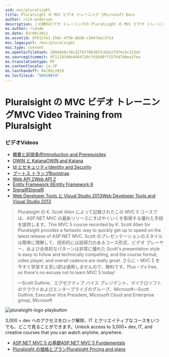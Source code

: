 ```yaml
---
uid: mvc/pluralsight
title: Pluralsight の MVC ビデオ トレーニング |Microsoft Docs
author: rick-anderson
description: この無料ビデオ トレーニングの Pluralsight の MVC ビデオ トレーニングが揃って稼働している ASP.NET MVC を使用します。 開発用の設定からのすべてのものについて説明しています.
ms.author: riande
ms.date: 03/09/2011
ms.assetid: 87612fe1-258c-4f50-88d8-c3047dec3f14
msc.legacyurl: /mvc/pluralsight
msc.type: content
ms.openlocfilehash: 200e6b8cf8c32fbf70b383fc02e2fd74cbc313e5
ms.sourcegitcommit: 0f1119340e4464720cfd16d0ff15764746ea1fea
ms.translationtype: MT
ms.contentlocale: ja-JP
ms.lasthandoff: 04/09/2019
ms.locfileid: "59419874"
---
```

# <a name="mvc-video-training-from-pluralsight"></a><span data-ttu-id="c4800-104">Pluralsight の MVC ビデオ トレーニング</span><span class="sxs-lookup"><span data-stu-id="c4800-104">MVC Video Training from Pluralsight</span></span>

### <a name="videos"></a><span data-ttu-id="c4800-105">ビデオ</span><span class="sxs-lookup"><span data-stu-id="c4800-105">Videos</span></span>

- [<span data-ttu-id="c4800-106">概要と前提条件</span><span class="sxs-lookup"><span data-stu-id="c4800-106">Introduction and Prerequisites</span></span>](https://pluralsight.com/training/Player?author=scott-allen&name=aspdotnet-mvc5-fundamentals-m1-introduction&mode=live&clip=0&course=aspdotnet-mvc5-fundamentals)
- [<span data-ttu-id="c4800-107">OWIN と Katana</span><span class="sxs-lookup"><span data-stu-id="c4800-107">OWIN and Katana</span></span>](https://pluralsight.com/training/Player?author=scott-allen&name=aspdotnet-mvc5-fundamentals-m2-katana&mode=live&clip=0&course=aspdotnet-mvc5-fundamentals)
- [<span data-ttu-id="c4800-108">Id とセキュリティ</span><span class="sxs-lookup"><span data-stu-id="c4800-108">Identity and Security</span></span>](https://pluralsight.com/training/Player?author=scott-allen&name=aspdotnet-mvc5-fundamentals-m3-identity&mode=live&clip=0&course=aspdotnet-mvc5-fundamentals)
- [<span data-ttu-id="c4800-109">ブートス トラップ</span><span class="sxs-lookup"><span data-stu-id="c4800-109">Bootstrap</span></span>](https://pluralsight.com/training/Player?author=scott-allen&name=aspdotnet-mvc5-fundamentals-m4-bootstrap&mode=live&clip=0&course=aspdotnet-mvc5-fundamentals)
- [<span data-ttu-id="c4800-110">Web API 2</span><span class="sxs-lookup"><span data-stu-id="c4800-110">Web API 2</span></span>](https://pluralsight.com/training/Player?author=scott-allen&name=aspdotnet-mvc5-fundamentals-m5-webapi2&mode=live&clip=0&course=aspdotnet-mvc5-fundamentals)
- [<span data-ttu-id="c4800-111">Entity Framework 6</span><span class="sxs-lookup"><span data-stu-id="c4800-111">Entity Framework 6</span></span>](https://pluralsight.com/training/Player?author=scott-allen&name=aspdotnet-mvc5-fundamentals-m6-ef6&mode=live&clip=0&course=aspdotnet-mvc5-fundamentals)
- [<span data-ttu-id="c4800-112">SignalR</span><span class="sxs-lookup"><span data-stu-id="c4800-112">SignalR</span></span>](https://pluralsight.com/training/Player?author=scott-allen&name=aspdotnet-mvc5-fundamentals-m7-signalr&mode=live&clip=0&course=aspdotnet-mvc5-fundamentals)
- [<span data-ttu-id="c4800-113">Web Developer Tools と Visual Studio 2013</span><span class="sxs-lookup"><span data-stu-id="c4800-113">Web Developer Tools and Visual Studio 2013</span></span>](https://pluralsight.com/training/Player?author=scott-allen&name=aspdotnet-mvc5-fundamentals-m8-visualstudio&mode=live&clip=0&course=aspdotnet-mvc5-fundamentals)

> <span data-ttu-id="c4800-114">Pluralsight の K. Scott Allen によって記録されたこの MVC 5 コースでは、ASP.NET MVC の最新リリースにすばやくいくを取得する優れた手段を提供します。</span><span class="sxs-lookup"><span data-stu-id="c4800-114">This MVC 5 course recorded by K. Scott Allen for Pluralsight provides a fantastic way to quickly get up to speed on the latest release of ASP.NET MVC.</span></span> <span data-ttu-id="c4800-115">Scott のプレゼンテーションのスタイルは簡単に理解して、技術的には説得力のあるコース形式、ビデオ プレーヤー、および全体的なパターンは非常に優れた.</span><span class="sxs-lookup"><span data-stu-id="c4800-115">Scott's presentation style is easy to follow and technically compelling, and the course format, video player, and overall cadence are really great.</span></span> <span data-ttu-id="c4800-116">さらに – MVC 5 を今すぐ学習する言い訳は通用しませんので、無料です。</span><span class="sxs-lookup"><span data-stu-id="c4800-116">Plus – it's free, so there's no excuse not to learn MVC 5 today!</span></span>
>
> <span data-ttu-id="c4800-117">&mdash;Scott Guthrie、エグゼクティブ バイス プレジデント、マイクロソフトのクラウドおよびエンタープライズのグループ、Microsoft</span><span class="sxs-lookup"><span data-stu-id="c4800-117">&mdash;Scott Guthrie, Executive Vice President, Microsoft Cloud and Enterprise group, Microsoft</span></span>

![pluralsight-logo-playbutton](pluralsight/_static/image1.png)

<span data-ttu-id="c4800-119">3,000 + dev へのアクセスをロック解除、IT とクリエイティブなコースをいつでも、どこで見ることができます。</span><span class="sxs-lookup"><span data-stu-id="c4800-119">Unlock access to 3,000+ dev, IT, and creative courses that you can watch anytime, anywhere.</span></span>

* [<span data-ttu-id="c4800-120">ASP.NET MVC 5 の基礎</span><span class="sxs-lookup"><span data-stu-id="c4800-120">ASP.NET MVC 5 Fundamentals</span></span>](https://www.pluralsight.com/courses/aspdotnet-mvc5-fundamentals)
* [<span data-ttu-id="c4800-121">Pluralsight の価格とプラン</span><span class="sxs-lookup"><span data-stu-id="c4800-121">Pluralsight Pricing and plans</span></span>](https://www.pluralsight.com/pricing)
